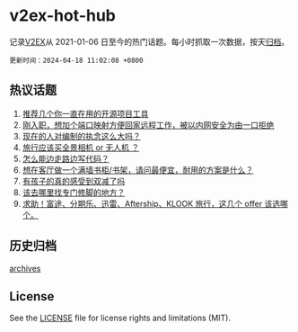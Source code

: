 # v2ex-hot-hub

 记录[V2EX](https://www.v2ex.com/)从 2021-01-06 日至今的热门话题。每小时抓取一次数据，按天[归档](archives)。

`更新时间：2024-04-18 11:02:08 +0800`

## 热议话题

1. [推荐几个你一直在用的开源项目工具](https://www.v2ex.com/t/1033229)
1. [刚入职，想加个端口映射方便回家远程工作，被以内网安全为由一口拒绝](https://www.v2ex.com/t/1033360)
1. [现在的人对编制的执念这么大吗？](https://www.v2ex.com/t/1033459)
1. [旅行应该买全景相机 or 无人机 ？](https://www.v2ex.com/t/1033224)
1. [怎么能边走路边写代码？](https://www.v2ex.com/t/1033421)
1. [想在客厅做一个满墙书柜/书架，请问最便宜，耐用的方案是什么？](https://www.v2ex.com/t/1033242)
1. [有孩子的真的感受到双减了吗](https://www.v2ex.com/t/1033321)
1. [该去哪里找专门修脚的地方？](https://www.v2ex.com/t/1033326)
1. [求助！富途、分期乐、迅雷、Aftership、KLOOK 旅行，这几个 offer 该选哪个。](https://www.v2ex.com/t/1033290)

## 历史归档

[archives](archives)

## License

See the [LICENSE](LICENSE) file for license rights and limitations (MIT).

